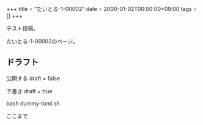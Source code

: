 +++
title = "たいとる-1-00002"
date = 2000-01-02T00:00:00+09:00
tags = []
+++

テスト投稿。

たいとる-1-00002のページ。


## ドラフト

公開する
draft = false

下書き
draft = true

bash dummy-toml.sh

ここまで
